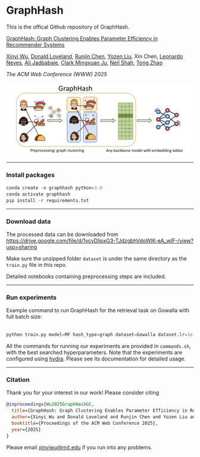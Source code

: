 # GraphHash

This is the offical Github repository of GraphHash.

[GraphHash: Graph Clustering Enables Parameter Efficiency in Recommender Systems](https://arxiv.org/abs/2412.17245)

[Xinyi Wu](https://xinyiwu98.github.io/), [Donald Loveland](https://www.donaldloveland.com/), [Runjin Chen](https://chenrunjin.github.io/), [Yozen Liu](https://scholar.google.com/citations?user=i3U2JjEAAAAJ&hl=en), Xin Chen, [Leonardo Neves](https://scholar.google.com/citations?user=cJwZx6IAAAAJ&hl=en), [Ali Jadbabaie](https://jadbabaie.mit.edu/), [Clark Mingxuan Ju](https://jumxglhf.github.io/), [Neil Shah](https://nshah.net/), [Tong Zhao](https://tzhao.io/)

*The ACM Web Conference (WWW) 2025*

![GraphHash Logo](GraphHash.png)

------

### Install packages

```python
conda create -n graphhash python=3.9
conda activate graphhash
pip install -r requirements.txt
```

------


### Download data

The processed data can be downloaded from https://drive.google.com/file/d/1vcyDljpxG3-TJdzgbhVdoWIK-eA_wIF-/view?usp=sharing

Make sure the unzipped folder `dataset` is under the same directory as the `train.py` file in this repo.

Detailed notebooks containing preprocessing steps are included.


------

### Run experiments

Example command to run GraphHash for the retrieval task on Gowalla with full batch size:

```python

python train.py model=MF hash_type=graph dataset=Gowalla dataset.lr=1e-2 dataset.wd=1e-8 dataset.loss=BPR

```

All the commands for running our experiments are provided in ```commands.sh```, with the best searched hyperparameters.
Note that the experiments are configured using [hydra](https://hydra.cc/).
Please see its documentation for detailed usage.


------

### Citation
Thank you for your interest in our work!
Please consider citing
```bibtex
@inproceedings{Wu2025GraphHashGC,
  title={GraphHash: Graph Clustering Enables Parameter Efficiency in Recommender Systems},
  author={Xinyi Wu and Donald Loveland and Runjin Chen and Yozen Liu and Xin Chen and Leonardo Neves and Ali Jadbabaie and Clark Mingxuan Ju and Neil Shah and Tong Zhao},
  booktitle={Proceedings of the ACM Web Conference 2025},
  year={2025}
}
```
Please email xinyiwu@mit.edu if you run into any problems.
